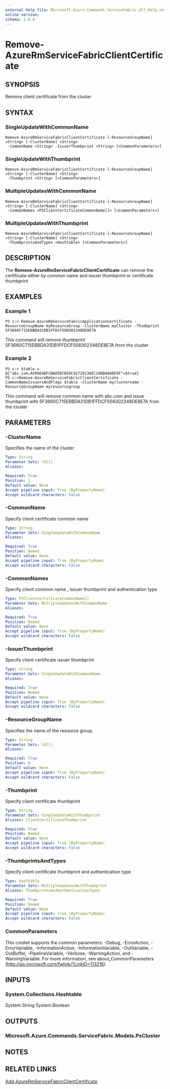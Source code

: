 ```yaml
---
external help file: Microsoft.Azure.Commands.ServiceFabric.dll-Help.xml
online version: 
schema: 2.0.0
---
```


# Remove-AzureRmServiceFabricClientCertificate

## SYNOPSIS
Remove client certificate from the cluster

## SYNTAX

### SingleUpdateWithCommonName
```
Remove-AzureRmServiceFabricClientCertificate [-ResourceGroupName] <String> [-ClusterName] <String>
 -CommonName <String> -IssuerThumbprint <String> [<CommonParameters>]
```

### SingleUpdateWithThumbprint
```
Remove-AzureRmServiceFabricClientCertificate [-ResourceGroupName] <String> [-ClusterName] <String>
 -Thumbprint <String> [<CommonParameters>]
```

### MultipleUpdatesWithCommonName
```
Remove-AzureRmServiceFabricClientCertificate [-ResourceGroupName] <String> [-ClusterName] <String>
 -CommonNames <PSClientCertificateCommonName[]> [<CommonParameters>]
```

### MultipleUpdatesWithThumbprint
```
Remove-AzureRmServiceFabricClientCertificate [-ResourceGroupName] <String> [-ClusterName] <String>
 -ThumbprintsAndTypes <Hashtable> [<CommonParameters>]
```

## DESCRIPTION
The **Remove-AzureRmServiceFabricClientCertificate** can remove the certificate either by common name and issuer thumbprint or certificate thumbprint

## EXAMPLES

### Example 1
```
PS c:> Remove-AzureRmServiceFabricApplicationCertificate -ResourceGroupName myResourceGroup -ClusterName myCluster -Thumbprint 5F3660C715EBBDA31DB1FFDCF508302348DE8E7A
```

This command will remove thumbprint 5F3660C715EBBDA31DB1FFDCF508302348DE8E7A from the cluster

### Example 2
```
PS c:> $table = @{"abc.com;AF06E4BFCBA05DCB59C42720136EC19DBA0A8E9F"=$true}
PS c:>Remove-AzureRmServiceFabricClientCertificate -CommonNameIssuersAndFlags $table -ClusterName myclustername -ResourceGroupName myresourcegroup
```

This command will remove common name with abc.com and issue thumbprint with 5F3660C715EBBDA31DB1FFDCF508302348DE8E7A from the cluster

## PARAMETERS

### -ClusterName
Specifies the name of the cluster

```yaml
Type: String
Parameter Sets: (All)
Aliases: 

Required: True
Position: 1
Default value: None
Accept pipeline input: True (ByPropertyName)
Accept wildcard characters: False
```

### -CommonName
Specify client certificate common name

```yaml
Type: String
Parameter Sets: SingleUpdateWithCommonName
Aliases: 

Required: True
Position: Named
Default value: None
Accept pipeline input: True (ByPropertyName)
Accept wildcard characters: False
```

### -CommonNames
Specify client common name , issuer thumbprint and authentication type

```yaml
Type: PSClientCertificateCommonName[]
Parameter Sets: MultipleUpdatesWithCommonName
Aliases: 

Required: True
Position: Named
Default value: None
Accept pipeline input: True (ByPropertyName)
Accept wildcard characters: False
```

### -IssuerThumbprint
Specify client certificate issuer thumbprint

```yaml
Type: String
Parameter Sets: SingleUpdateWithCommonName
Aliases: 

Required: True
Position: Named
Default value: None
Accept pipeline input: True (ByPropertyName)
Accept wildcard characters: False
```

### -ResourceGroupName
Specifies the name of the resource group.

```yaml
Type: String
Parameter Sets: (All)
Aliases: 

Required: True
Position: 0
Default value: None
Accept pipeline input: True (ByPropertyName)
Accept wildcard characters: False
```

### -Thumbprint
Specify client certificate thumbprint

```yaml
Type: String
Parameter Sets: SingleUpdateWithThumbprint
Aliases: ClientCertificateThumbprint

Required: True
Position: Named
Default value: None
Accept pipeline input: True (ByPropertyName)
Accept wildcard characters: False
```

### -ThumbprintsAndTypes
Specify client certificate thumbprint and authentication type

```yaml
Type: Hashtable
Parameter Sets: MultipleUpdatesWithThumbprint
Aliases: ThumbprintsAndAuthenticationTypes

Required: True
Position: Named
Default value: None
Accept pipeline input: True (ByPropertyName)
Accept wildcard characters: False
```

### CommonParameters
This cmdlet supports the common parameters: -Debug, -ErrorAction, -ErrorVariable, -InformationAction, -InformationVariable, -OutVariable, -OutBuffer, -PipelineVariable, -Verbose, -WarningAction, and -WarningVariable. For more information, see about_CommonParameters (http://go.microsoft.com/fwlink/?LinkID=113216).

## INPUTS

### System.Collections.Hashtable
System.String
System.Boolean

## OUTPUTS

### Microsoft.Azure.Commands.ServiceFabric.Models.PsCluster

## NOTES

## RELATED LINKS

[Add-AzureRmServiceFabricClientCertificate](./[Add-AzureRmServiceFabricClientCertificate.md)
